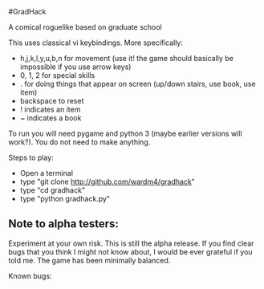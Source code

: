 #GradHack

A comical roguelike based on graduate school

This uses classical vi keybindings. More specifically:

* h,j,k,l,y,u,b,n for movement (use it! the game should basically be impossible if you use arrow keys)
* 0, 1, 2 for special skills
* . for doing things that appear on screen (up/down stairs, use book, use item)
* backspace to reset
* ! indicates an item
* ~ indicates a book

To run you will need pygame and python 3 (maybe earlier versions will work?). You do not need to make anything.

Steps to play:

* Open a terminal
* type "git clone http://github.com/wardm4/gradhack"
* type "cd gradhack"
* type "python gradhack.py"

## Note to alpha testers:

Experiment at your own risk. This is still the alpha release. If you find clear bugs that you think I might not know about, I would be ever grateful if you told me. The game has been minimally balanced.

Known bugs:
